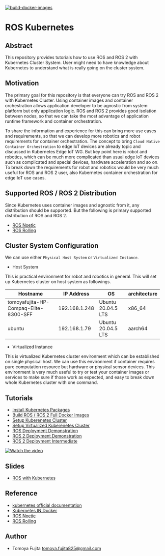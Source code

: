 [![build-docker-images](https://github.com/fujitatomoya/ros_k8s/actions/workflows/build-docker-images.yml/badge.svg)](https://github.com/fujitatomoya/ros_k8s/actions/workflows/build-docker-images.yml)

# ROS Kubernetes

## Abstract

This repository provides tutorials how to use ROS and ROS 2 with Kubernetes Cluster System.
User might need to have knowledge about Kubernetes to understand what is really going on the cluster system.

## Motivation

The primary goal for this repository is that everyone can try ROS and ROS 2 with Kubernetes Cluster.
Using container images and container orchestration allows application developer to be agnostic from system platform but only application logic.
ROS and ROS 2 provides good isolation between nodes, so that we can take the most advantage of application runtime framework and container orchestration.

To share the information and experience for this can bring more use cases and requirements, so that we can develop more robotics and robot requirements for container orchestration.
The concept to bring `Cloud Native Container Orchestration` to edge IoT devices are already topic and discussed in Kubernetes Edge IoT WG.
But key point here is robot and robotics, which can be much more complicated than usual edge IoT devices such as complicated and special devices, hardware acceleration and so on.
To break down the requirements for robot and robotics would be very much useful for ROS and ROS 2 user, also Kubernetes container orchestration for edge IoT use cases.

## Supported ROS / ROS 2 Distribution

Since Kubernetes uses container images and agnostic from it, any distribution should be supported.
But the following is primary supported distribution of ROS and ROS 2.

- [ROS Noetic](http://wiki.ros.org/noetic)
- [ROS Rolling](https://docs.ros.org/en/rolling/)

## Cluster System Configuration

We can use either `Physical Host System` or `Virtualized Instance`.

- Host System

This is practical environment for robot and robotics in general.
This will set up Kubernetes cluster on host system as followings.

| Hostname | IP Address | OS | architecture |
| --- | --- | --- | --- |
| tomoyafujita-HP-Compaq-Elite-8300-SFF | 192.168.1.248 | Ubuntu 20.04.5 LTS | x86_64 |
| ubuntu | 192.168.1.79 | Ubuntu 20.04.5 LTS | aarch64 |

- Virtualized Instance

This is virtualized Kubernetes cluster environment which can be established on single physical host.
We can use this environment if container requires pure computation resource but hardware or physical sensor devices.
This environment is very much useful to try or test your container images or services to make sure if those work as expected, and easy to break down whole Kubernetes cluster with one command.

## Tutorials

- [Install Kubernetes Packages](./docs/Install_Kubernetes_Packages.md)
- [Build ROS / ROS 2 Full Docker Images](./docs/Build_Docker_Images.md)
- [Setup Kuberenetes Cluster](./docs/Setup_Kubernetes_Cluster.md)
- [Setup Virtualized Kuberenetes Cluster](./docs/Setup_Virtualized_Cluster.md)
- [ROS Deployment Demonstration](./docs/ROS_Deployment_Demonstration.md)
- [ROS 2 Deployment Demonstration](./docs/ROS2_Deployment_Demonstration.md)
- [ROS 2 Deployment Intermediate](./docs/ROS2_Deployment_Intermediate.md)

[![Watch the video](https://img.youtube.com/vi/Amxsy5A2NWE/maxresdefault.jpg)](https://www.youtube.com/watch?v=Amxsy5A2NWE)

## Slides

- [ROS with Kubernetes](https://www.slideshare.net/FujitaTomoya/rostscrosk8s20230309pdf)

## Reference

- [kubernetes official documentation](https://kubernetes.io/docs/home/)
- [Kubernetes IN Docker](https://kind.sigs.k8s.io/)
- [ROS Noetic](http://wiki.ros.org/noetic)
- [ROS Rolling](https://docs.ros.org/en/rolling/)

## Author

- Tomoya Fujita <tomoya.fujita825@gmail.com>
